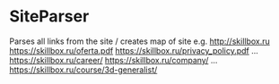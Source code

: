 # SiteParser
 Parses all links from the site / creates map of site
e.g.
http://skillbox.ru
https://skillbox.ru/oferta.pdf
https://skillbox.ru/privacy_policy.pdf
...
        https://skillbox.ru/career/
        https://skillbox.ru/company/
        ...
                https://skillbox.ru/course/3d-generalist/

